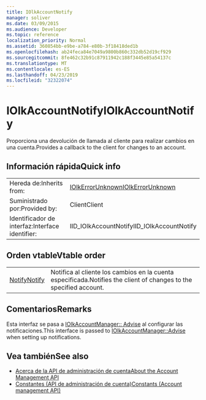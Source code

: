 ```yaml
---
title: IOlkAccountNotify
manager: soliver
ms.date: 03/09/2015
ms.audience: Developer
ms.topic: reference
localization_priority: Normal
ms.assetid: 360854bb-e9be-a784-e80b-3f18418ded1b
ms.openlocfilehash: ab24feca84e7049a9800b860c332db52d19cf929
ms.sourcegitcommit: 8fe462c32b91c87911942c188f3445e85a54137c
ms.translationtype: MT
ms.contentlocale: es-ES
ms.lasthandoff: 04/23/2019
ms.locfileid: "32322074"
---
```

# <a name="iolkaccountnotify"></a><span data-ttu-id="8e5b1-102">IOlkAccountNotify</span><span class="sxs-lookup"><span data-stu-id="8e5b1-102">IOlkAccountNotify</span></span>

<span data-ttu-id="8e5b1-103">Proporciona una devolución de llamada al cliente para realizar cambios en una cuenta.</span><span class="sxs-lookup"><span data-stu-id="8e5b1-103">Provides a callback to the client for changes to an account.</span></span>
  
## <a name="quick-info"></a><span data-ttu-id="8e5b1-104">Información rápida</span><span class="sxs-lookup"><span data-stu-id="8e5b1-104">Quick info</span></span>

|||
|:-----|:-----|
|<span data-ttu-id="8e5b1-105">Hereda de:</span><span class="sxs-lookup"><span data-stu-id="8e5b1-105">Inherits from:</span></span>  <br/> |[<span data-ttu-id="8e5b1-106">IOlkErrorUnknown</span><span class="sxs-lookup"><span data-stu-id="8e5b1-106">IOlkErrorUnknown</span></span>](iolkerrorunknown.md) <br/> |
|<span data-ttu-id="8e5b1-107">Suministrado por:</span><span class="sxs-lookup"><span data-stu-id="8e5b1-107">Provided by:</span></span>  <br/> | <span data-ttu-id="8e5b1-108">Client</span><span class="sxs-lookup"><span data-stu-id="8e5b1-108">Client</span></span>  <br/> |
|<span data-ttu-id="8e5b1-109">Identificador de interfaz:</span><span class="sxs-lookup"><span data-stu-id="8e5b1-109">Interface identifier:</span></span>  <br/> |<span data-ttu-id="8e5b1-110">IID_IOlkAccountNotify</span><span class="sxs-lookup"><span data-stu-id="8e5b1-110">IID_IOlkAccountNotify</span></span>  <br/> |
   
## <a name="vtable-order"></a><span data-ttu-id="8e5b1-111">Orden vtable</span><span class="sxs-lookup"><span data-stu-id="8e5b1-111">Vtable order</span></span>

|||
|:-----|:-----|
|[<span data-ttu-id="8e5b1-112">Notify</span><span class="sxs-lookup"><span data-stu-id="8e5b1-112">Notify</span></span>](iolkaccountnotify-notify.md) <br/> |<span data-ttu-id="8e5b1-113">Notifica al cliente los cambios en la cuenta especificada.</span><span class="sxs-lookup"><span data-stu-id="8e5b1-113">Notifies the client of changes to the specified account.</span></span>  <br/> |
   
## <a name="remarks"></a><span data-ttu-id="8e5b1-114">Comentarios</span><span class="sxs-lookup"><span data-stu-id="8e5b1-114">Remarks</span></span>

<span data-ttu-id="8e5b1-115">Esta interfaz se pasa a [IOlkAccountManager:: Advise](iolkaccountmanager-advise.md) al configurar las notificaciones.</span><span class="sxs-lookup"><span data-stu-id="8e5b1-115">This interface is passed to [IOlkAccountManager::Advise](iolkaccountmanager-advise.md) when setting up notifications.</span></span> 
  
## <a name="see-also"></a><span data-ttu-id="8e5b1-116">Vea también</span><span class="sxs-lookup"><span data-stu-id="8e5b1-116">See also</span></span>

- [<span data-ttu-id="8e5b1-117">Acerca de la API de administración de cuenta</span><span class="sxs-lookup"><span data-stu-id="8e5b1-117">About the Account Management API</span></span>](about-the-account-management-api.md) 
- [<span data-ttu-id="8e5b1-118">Constantes (API de administración de cuenta)</span><span class="sxs-lookup"><span data-stu-id="8e5b1-118">Constants (Account management API)</span></span>](constants-account-management-api.md)


